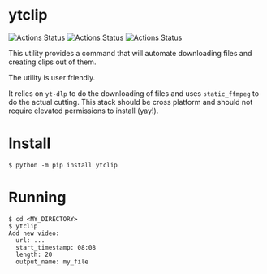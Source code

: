 # ytclip

[![Actions Status](https://github.com/zackees/ytclip/workflows/MacOS_Tests/badge.svg)](https://github.com/zackees/ytclip/actions/workflows/push_macos.yml)
[![Actions Status](https://github.com/zackees/ytclip/workflows/Win_Tests/badge.svg)](https://github.com/zackees/ytclip/actions/workflows/push_win.yml)
[![Actions Status](https://github.com/zackees/ytclip/workflows/Ubuntu_Tests/badge.svg)](https://github.com/zackees/ytclip/actions/workflows/push_ubuntu.yml)

This utility provides a command that will automate downloading files and creating clips out of them.

The utility is user friendly.

It relies on `yt-dlp` to do the downloading of files and uses `static_ffmpeg` to do the actual cutting. This
stack should be cross platform and should not require elevated permissions to install (yay!).

# Install

```
$ python -m pip install ytclip
```

# Running

```
$ cd <MY_DIRECTORY>
$ ytclip
Add new video:
  url: ...
  start_timestamp: 08:08
  length: 20
  output_name: my_file
```